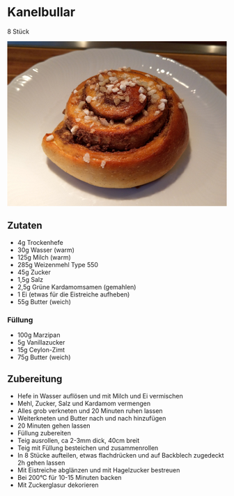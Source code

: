 # Kanelbullar
8 Stück

![Kanelbullar](../../pictures/Kanelbullar.jpg)

## Zutaten
* 4g Trockenhefe
* 30g Wasser (warm)
* 125g Milch (warm)
* 285g Weizenmehl Type 550
* 45g Zucker
* 1,5g Salz
* 2,5g Grüne Kardamomsamen (gemahlen)
* 1 Ei (etwas für die Eistreiche aufheben)
* 55g Butter (weich)

### Füllung
* 100g Marzipan
* 5g Vanillazucker
* 15g Ceylon-Zimt
* 75g Butter (weich)

## Zubereitung
* Hefe in Wasser auflösen und mit Milch und Ei vermischen
* Mehl, Zucker, Salz und Kardamom vermengen
* Alles grob verkneten und 20 Minuten ruhen lassen
* Weiterkneten und Butter nach und nach hinzufügen
* 20 Minuten gehen lassen
* Füllung zubereiten
* Teig ausrollen, ca 2-3mm dick, 40cm breit
* Teig mit Füllung besteichen und zusammenrollen
* In 8 Stücke aufteilen, etwas flachdrücken und auf Backblech zugedeckt 2h gehen lassen
* Mit Eistreiche abglänzen und mit Hagelzucker bestreuen
* Bei 200°C für 10-15 Minuten backen
* Mit Zuckerglasur dekorieren
